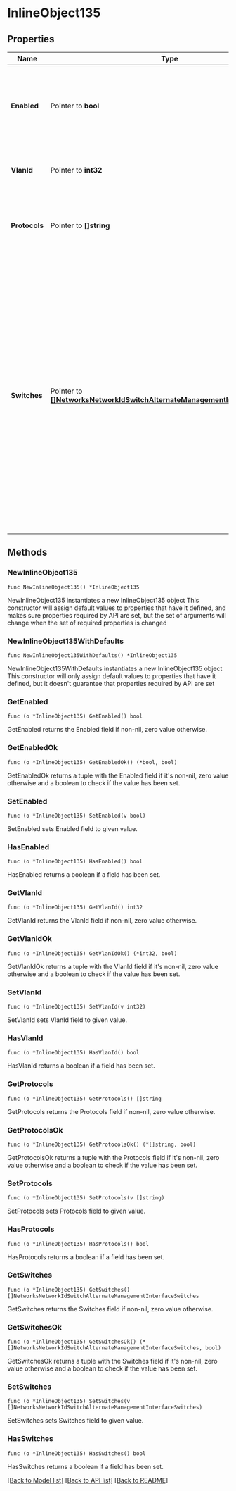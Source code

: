 # InlineObject135

## Properties

Name | Type | Description | Notes
------------ | ------------- | ------------- | -------------
**Enabled** | Pointer to **bool** | Boolean value to enable or disable AMI configuration. If enabled, VLAN and protocols must be set | [optional] 
**VlanId** | Pointer to **int32** | Alternate management VLAN, must be between 1 and 4094 | [optional] 
**Protocols** | Pointer to **[]string** | Can be one or more of the following values: &#39;radius&#39;, &#39;snmp&#39; or &#39;syslog&#39; | [optional] 
**Switches** | Pointer to [**[]NetworksNetworkIdSwitchAlternateManagementInterfaceSwitches**](NetworksNetworkIdSwitchAlternateManagementInterfaceSwitches.md) | Array of switch serial number and IP assignment. If parameter is present, it cannot have empty body. Note: switches parameter is not applicable for template networks, in other words, do not put &#39;switches&#39; in the body when updating template networks. Also, an empty &#39;switches&#39; array will remove all previous assignments | [optional] 

## Methods

### NewInlineObject135

`func NewInlineObject135() *InlineObject135`

NewInlineObject135 instantiates a new InlineObject135 object
This constructor will assign default values to properties that have it defined,
and makes sure properties required by API are set, but the set of arguments
will change when the set of required properties is changed

### NewInlineObject135WithDefaults

`func NewInlineObject135WithDefaults() *InlineObject135`

NewInlineObject135WithDefaults instantiates a new InlineObject135 object
This constructor will only assign default values to properties that have it defined,
but it doesn't guarantee that properties required by API are set

### GetEnabled

`func (o *InlineObject135) GetEnabled() bool`

GetEnabled returns the Enabled field if non-nil, zero value otherwise.

### GetEnabledOk

`func (o *InlineObject135) GetEnabledOk() (*bool, bool)`

GetEnabledOk returns a tuple with the Enabled field if it's non-nil, zero value otherwise
and a boolean to check if the value has been set.

### SetEnabled

`func (o *InlineObject135) SetEnabled(v bool)`

SetEnabled sets Enabled field to given value.

### HasEnabled

`func (o *InlineObject135) HasEnabled() bool`

HasEnabled returns a boolean if a field has been set.

### GetVlanId

`func (o *InlineObject135) GetVlanId() int32`

GetVlanId returns the VlanId field if non-nil, zero value otherwise.

### GetVlanIdOk

`func (o *InlineObject135) GetVlanIdOk() (*int32, bool)`

GetVlanIdOk returns a tuple with the VlanId field if it's non-nil, zero value otherwise
and a boolean to check if the value has been set.

### SetVlanId

`func (o *InlineObject135) SetVlanId(v int32)`

SetVlanId sets VlanId field to given value.

### HasVlanId

`func (o *InlineObject135) HasVlanId() bool`

HasVlanId returns a boolean if a field has been set.

### GetProtocols

`func (o *InlineObject135) GetProtocols() []string`

GetProtocols returns the Protocols field if non-nil, zero value otherwise.

### GetProtocolsOk

`func (o *InlineObject135) GetProtocolsOk() (*[]string, bool)`

GetProtocolsOk returns a tuple with the Protocols field if it's non-nil, zero value otherwise
and a boolean to check if the value has been set.

### SetProtocols

`func (o *InlineObject135) SetProtocols(v []string)`

SetProtocols sets Protocols field to given value.

### HasProtocols

`func (o *InlineObject135) HasProtocols() bool`

HasProtocols returns a boolean if a field has been set.

### GetSwitches

`func (o *InlineObject135) GetSwitches() []NetworksNetworkIdSwitchAlternateManagementInterfaceSwitches`

GetSwitches returns the Switches field if non-nil, zero value otherwise.

### GetSwitchesOk

`func (o *InlineObject135) GetSwitchesOk() (*[]NetworksNetworkIdSwitchAlternateManagementInterfaceSwitches, bool)`

GetSwitchesOk returns a tuple with the Switches field if it's non-nil, zero value otherwise
and a boolean to check if the value has been set.

### SetSwitches

`func (o *InlineObject135) SetSwitches(v []NetworksNetworkIdSwitchAlternateManagementInterfaceSwitches)`

SetSwitches sets Switches field to given value.

### HasSwitches

`func (o *InlineObject135) HasSwitches() bool`

HasSwitches returns a boolean if a field has been set.


[[Back to Model list]](../README.md#documentation-for-models) [[Back to API list]](../README.md#documentation-for-api-endpoints) [[Back to README]](../README.md)


